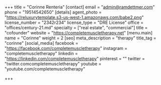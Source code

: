 +++
title = "Corinne Renteria"
[contact]
email = "admin@ramdettmer.com"
phone = "19514542650"
[details]
agent_photo = "https://reluxurytemplate.s3-us-west-1.amazonaws.com/babe2.png"
license_number = "2342r234"
license_type = "DRE License"
office = "offices/century-21.md"
specialty = ["real estate", "commercial"]
title = "cofounder"
website = "https://completemuscletherapy.net"
[menu.main]
name = "Corinne"
weight = 2
[seo]
meta_description = "therapy"
title_tag = "corinne"
[social_media]
facebook = "https://facebook.com/completemuscletherapy"
instagram = "completemuscletherapy"
linkedin = "https://linkedin.com/completemuscletherapy"
pinterest = ""
twitter = "twitter.comcompletemuscletherapy"
youtube = "youtube.com/completemuscletherapy"

+++
